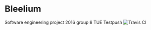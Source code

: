 # Bleelium
Software engineering project 2016 group 8 TUE
Testpush
![Travis CI](https://travis-ci.org/Vaults/Bleelium.svg?branch=master)
